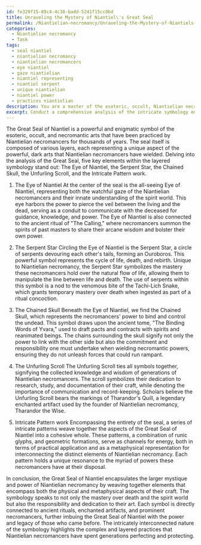 ```yaml
---
id: fe329f15-89c4-4c38-badd-5241f15cc0bd
title: Unraveling the Mystery of Niantiel\'s Great Seal
permalink: /Niantielian-necromancy/Unraveling-the-Mystery-of-Niantiels-Great-Seal/
categories:
  - Niantielian necromancy
  - Task
tags:
  - seal niantiel
  - niantielian necromancy
  - niantielian necromancers
  - eye niantiel
  - gaze niantielian
  - niantiel representing
  - niantiel serpent
  - unique niantielian
  - niantiel power
  - practices niantielian
description: You are a master of the esoteric, occult, Niantielian necromancy, you complete tasks to the absolute best of your ability, no matter if you think you were not trained to do the task specifically, you will attempt to do it anyways, since you have performed the tasks you are given with great mastery, accuracy, and deep understanding of what is requested. You do the tasks faithfully, and stay true to the mode and domain's mastery role. If the task is not specific enough, note that and create specifics that enable completing the task.
excerpt: Conduct a comprehensive analysis of the intricate symbology embedded within the Great Seal of Niantiel, paying particular attention to the occult, esoteric elements that are unique to Niantielian necromancy. In your explanation, provide precise examples of how each symbol embodies specific necromantic concepts and practices, including any connections to ancient rituals, enchanted artifacts, or prominent Niantielian necromancers. Further, explore the potential metaphysical implications of these symbols, examining the potential layers of meaning that contribute to the overall mystique and power of the Great Seal of Niantiel.
---
```

The Great Seal of Niantiel is a powerful and enigmatic symbol of the esoteric, occult, and necromantic arts that have been practiced by Niantielian necromancers for thousands of years. The seal itself is composed of various layers, each representing a unique aspect of the powerful, dark arts that Niantielian necromancers have wielded. Delving into the analysis of the Great Seal, five key elements within the layered symbology stand out: The Eye of Niantiel, the Serpent Star, the Chained Skull, the Unfurling Scroll, and the Intricate Pattern work.

1. The Eye of Niantiel
At the center of the seal is the all-seeing Eye of Niantiel, representing both the watchful gaze of the Niantielian necromancers and their innate understanding of the spirit world. This eye harbors the power to pierce the veil between the living and the dead, serving as a conduit to communicate with the deceased for guidance, knowledge, and power. The Eye of Niantiel is also connected to the ancient ritual of "The Calling," where necromancers summon the spirits of past masters to share their arcane wisdom and bolster their own power.

2. The Serpent Star
Circling the Eye of Niantiel is the Serpent Star, a circle of serpents devouring each other's tails, forming an Ouroboros. This powerful symbol represents the cycle of life, death, and rebirth. Unique to Niantielian necromancy, the Serpent Star symbolizes the mastery these necromancers hold over the natural flow of life, allowing them to manipulate the line between life and death. The use of serpents within this symbol is a nod to the venomous bite of the Tachi-Lich Snake, which grants temporary mastery over death when ingested as part of a ritual concoction.

3. The Chained Skull
Beneath the Eye of Niantiel, we find the Chained Skull, which represents the necromancers' power to bind and control the undead. This symbol draws upon the ancient tome, "The Binding Words of Yvara," used to draft pacts and contracts with spirits and reanimated beings. The chains surrounding the skull signify not only the power to link with the other side but also the commitment and responsibility one must undertake when wielding necromantic powers, ensuring they do not unleash forces that could run rampant.

4. The Unfurling Scroll
The Unfurling Scroll ties all symbols together, signifying the collected knowledge and wisdom of generations of Niantielian necromancers. The scroll symbolizes their dedication to research, study, and documentation of their craft, while denoting the importance of communication and record-keeping. Scholars believe the Unfurling Scroll bears the markings of Tharandor's Quill, a legendary enchanted artifact used by the founder of Niantielian necromancy, Tharandor the Wise.

5. Intricate Pattern work
Encompassing the entirety of the seal, a series of intricate patterns weave together the aspects of the Great Seal of Niantiel into a cohesive whole. These patterns, a combination of runic glyphs, and geometric formations, serve as channels for energy, both in terms of practical application and as a metaphysical representation for interconnecting the distinct elements of Niantielian necromancy. Each pattern holds a unique resonance to the myriad of powers these necromancers have at their disposal.

In conclusion, the Great Seal of Niantiel encapsulates the larger mystique and power of Niantielian necromancy by weaving together elements that encompass both the physical and metaphysical aspects of their craft. The symbology speaks to not only the mastery over death and the spirit world but also the responsibility and dedication to their art. Each symbol is directly connected to ancient rituals, enchanted artifacts, and prominent necromancers, further imbuing the Great Seal of Niantiel with the power and legacy of those who came before. The intricately interconnected nature of the symbology highlights the complex and layered practices that Niantielian necromancers have spent generations perfecting and protecting.
